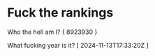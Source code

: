 # Fuck the rankings

Who the hell am I?
{ 8923930 }

What fucking year is it?
[ 2024-11-13T17:33:20Z ]
